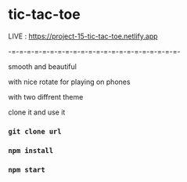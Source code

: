 # tic-tac-toe 

LIVE : https://project-15-tic-tac-toe.netlify.app

-=-=-=-=-=-=-=-=-=-=-=-=-=-=-=-=-=-=-=-=-=-=-

smooth and beautiful

with nice rotate for playing on phones

with two diffrent theme


clone it and use it 

### `git clone url`

### `npm install`

### `npm start`
